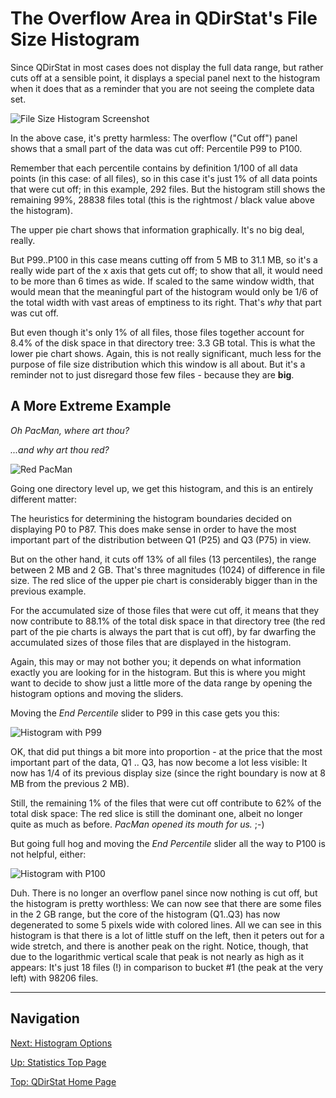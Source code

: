 # The Overflow Area in QDirStat's File Size Histogram

Since QDirStat in most cases does not display the full data range, but rather
cuts off at a sensible point, it displays a special panel next to the histogram
when it does that as a reminder that you are not seeing the complete data set.

![File Size Histogram Screenshot](https://github.com/shundhammer/qdirstat/blob/master/screenshots/QDirStat-histogram.png)

In the above case, it's pretty harmless: The overflow ("Cut off") panel shows
that a small part of the data was cut off: Percentile P99 to P100.

Remember that each percentile contains by definition 1/100 of all data points
(in this case: of all files), so in this case it's just 1% of all data points
that were cut off; in this example, 292 files. But the histogram still shows
the remaining 99%, 28838 files total (this is the rightmost / black value above
the histogram).

The upper pie chart shows that information graphically. It's no big deal,
really.

But P99..P100 in this case means cutting off from 5 MB to 31.1 MB, so it's a
really wide part of the x axis that gets cut off; to show that all, it would
need to be more than 6 times as wide. If scaled to the same window width, that
would mean that the meaningful part of the histogram would only be 1/6 of the
total width with vast areas of emptiness to its right. That's _why_ that part
was cut off.

But even though it's only 1% of all files, those files together account for
8.4% of the disk space in that directory tree: 3.3 GB total. This is what the
lower pie chart shows. Again, this is not really significant, much less for the
purpose of file size distribution which this window is all about. But it's a
reminder not to just disregard those few files - because they are **big**.


## A More Extreme Example

_Oh PacMan, where art thou?_

_...and why art thou red?_

![Red PacMan](https://github.com/shundhammer/qdirstat/blob/master/screenshots/QDirStat-histogram-log-scale.png)

Going one directory level up, we get this histogram, and this is an entirely
different matter:

The heuristics for determining the histogram boundaries decided on displaying
P0 to P87. This does make sense in order to have the most important part of the
distribution between Q1 (P25) and Q3 (P75) in view.

But on the other hand, it cuts off 13% of all files (13 percentiles), the range
between 2 MB and 2 GB. That's three magnitudes (1024) of difference in file
size. The red slice of the upper pie chart is considerably bigger than in the
previous example.

For the accumulated size of those files that were cut off, it means that they
now contribute to 88.1% of the total disk space in that directory tree (the red
part of the pie charts is always the part that is cut off), by far dwarfing the
accumulated sizes of those files that are displayed in the histogram.

Again, this may or may not bother you; it depends on what information exactly
you are looking for in the histogram. But this is where you might want to
decide to show just a little more of the data range by opening the histogram
options and moving the sliders.

Moving the _End Percentile_ slider to P99 in this case gets you this:

![Histogram with P99](https://github.com/shundhammer/qdirstat/blob/master/screenshots/QDirStat-histogram-P99.png)

OK, that did put things a bit more into proportion - at the price that the most
important part of the data, Q1 .. Q3, has now become a lot less visible: It now
has 1/4 of its previous display size (since the right boundary is now at 8 MB
from the previous 2 MB).

Still, the remaining 1% of the files that were cut off contribute to 62% of the
total disk space: The red slice is still the dominant one, albeit no longer
quite as much as before. _PacMan opened its mouth for us._  ;-)

But going full hog and moving the _End Percentile_ slider all the way to P100
is not helpful, either:

![Histogram with P100](https://github.com/shundhammer/qdirstat/blob/master/screenshots/QDirStat-histogram-P100.png)

Duh. There is no longer an overflow panel since now nothing is cut off, but the
histogram is pretty worthless: We can now see that there are some files in the
2 GB range, but the core of the histogram (Q1..Q3) has now degenerated to some
5 pixels wide with colored lines. All we can see in this histogram is that
there is a lot of little stuff on the left, then it peters out for a wide
stretch, and there is another peak on the right. Notice, though, that due to
the logarithmic vertical scale that peak is not nearly as high as it appears:
It's just 18 files (!) in comparison to bucket #1 (the peak at the very left)
with 98206 files.




-----------------------------

## Navigation

[Next: Histogram Options](https://github.com/shundhammer/qdirstat/blob/master/doc/stats/Histogram-Options.md)

[Up: Statistics Top Page](https://github.com/shundhammer/qdirstat/blob/master/doc/stats/Statistics.md)

[Top: QDirStat Home Page](https://github.com/shundhammer/qdirstat/blob/master/README.md)
